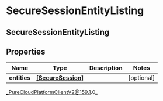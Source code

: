 # SecureSessionEntityListing

## SecureSessionEntityListing

## Properties

|Name | Type | Description | Notes|
|------------ | ------------- | ------------- | -------------|
| **entities** | [**[SecureSession]**](SecureSession) |  | [optional] |



_PureCloudPlatformClientV2@159.1.0_
